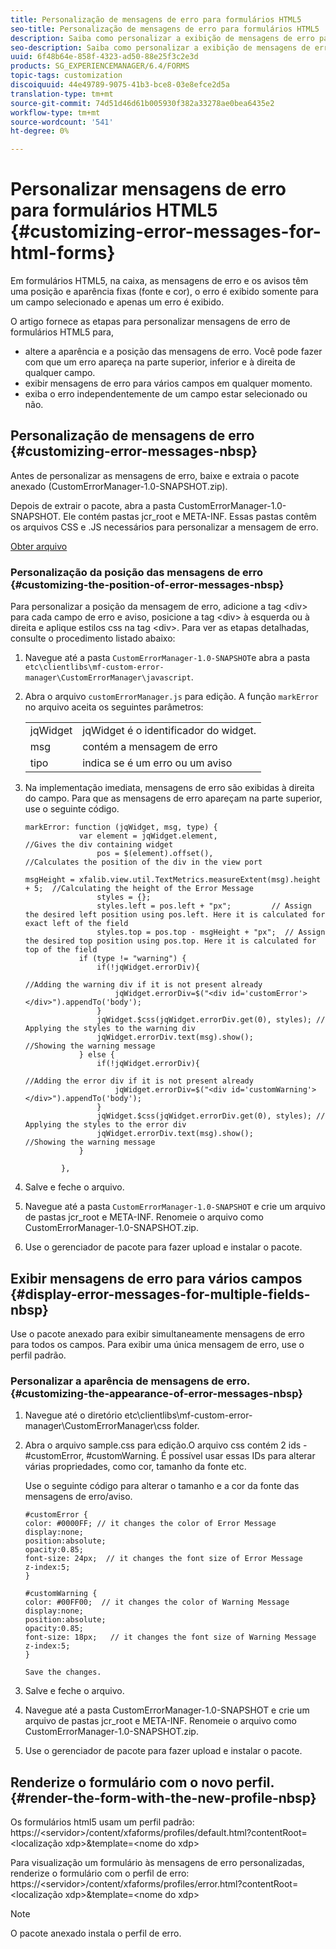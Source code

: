 ```yaml
---
title: Personalização de mensagens de erro para formulários HTML5
seo-title: Personalização de mensagens de erro para formulários HTML5
description: Saiba como personalizar a exibição de mensagens de erro para formulários HTML5, incluindo como alterar sua posição e aparência.
seo-description: Saiba como personalizar a exibição de mensagens de erro para formulários HTML5, incluindo como alterar sua posição e aparência.
uuid: 6f48b64e-858f-4323-ad50-88e25f3c2e3d
products: SG_EXPERIENCEMANAGER/6.4/FORMS
topic-tags: customization
discoiquuid: 44e49789-9075-41b3-bce8-03e8efce2d5a
translation-type: tm+mt
source-git-commit: 74d51d46d61b005930f382a33278ae0bea6435e2
workflow-type: tm+mt
source-wordcount: '541'
ht-degree: 0%

---
```



# Personalizar mensagens de erro para formulários HTML5 {#customizing-error-messages-for-html-forms}

Em formulários HTML5, na caixa, as mensagens de erro e os avisos têm uma posição e aparência fixas (fonte e cor), o erro é exibido somente para um campo selecionado e apenas um erro é exibido.

O artigo fornece as etapas para personalizar mensagens de erro de formulários HTML5 para,

* altere a aparência e a posição das mensagens de erro. Você pode fazer com que um erro apareça na parte superior, inferior e à direita de qualquer campo.
* exibir mensagens de erro para vários campos em qualquer momento.
* exiba o erro independentemente de um campo estar selecionado ou não.

## Personalização de mensagens de erro  {#customizing-error-messages-nbsp}

Antes de personalizar as mensagens de erro, baixe e extraia o pacote anexado (CustomErrorManager-1.0-SNAPSHOT.zip).

Depois de extrair o pacote, abra a pasta CustomErrorManager-1.0-SNAPSHOT. Ele contém pastas jcr_root e META-INF. Essas pastas contêm os arquivos CSS e .JS necessários para personalizar a mensagem de erro.

[Obter arquivo](assets/customerrormanager-1.0-snapshot.zip)

### Personalização da posição das mensagens de erro  {#customizing-the-position-of-error-messages-nbsp}

Para personalizar a posição da mensagem de erro, adicione a tag &lt;div> para cada campo de erro e aviso, posicione a tag &lt;div> à esquerda ou à direita e aplique estilos css na tag &lt;div>. Para ver as etapas detalhadas, consulte o procedimento listado abaixo:

1. Navegue até a pasta `CustomErrorManager-1.0-SNAPSHOT`e abra a pasta `etc\clientlibs\mf-custom-error-manager\CustomErrorManager\javascript`.
1. Abra o arquivo `customErrorManager.js` para edição. A função `markError` no arquivo aceita os seguintes parâmetros:

   |  |  |
   |---|---|
   | jqWidget | jqWidget é o identificador do widget. |
   | msg | contém a mensagem de erro |
   | tipo | indica se é um erro ou um aviso |

1. Na implementação imediata, mensagens de erro são exibidas à direita do campo. Para que as mensagens de erro apareçam na parte superior, use o seguinte código.

   ```
   markError: function (jqWidget, msg, type) {
               var element = jqWidget.element,                                //Gives the div containing widget
                   pos = $(element).offset(),                          //Calculates the position of the div in the view port
                                                                   msgHeight = xfalib.view.util.TextMetrics.measureExtent(msg).height + 5;  //Calculating the height of the Error Message
                   styles = {};
                   styles.left = pos.left + "px";         // Assign the desired left position using pos.left. Here it is calculated for exact left of the field 
                   styles.top = pos.top - msgHeight + "px";  // Assign the desired top position using pos.top. Here it is calculated for top of the field 
               if (type != "warning") {
                   if(!jqWidget.errorDiv){
                                                                                   //Adding the warning div if it is not present already
                       jqWidget.errorDiv=$("<div id='customError'></div>").appendTo('body');
                   }
                   jqWidget.$css(jqWidget.errorDiv.get(0), styles); // Applying the styles to the warning div
                   jqWidget.errorDiv.text(msg).show();                     //Showing the warning message
               } else {
                   if(!jqWidget.errorDiv){
                                                                                   //Adding the error div if it is not present already
                       jqWidget.errorDiv=$("<div id='customWarning'></div>").appendTo('body');
                   }
                   jqWidget.$css(jqWidget.errorDiv.get(0), styles); // Applying the styles to the error div
                   jqWidget.errorDiv.text(msg).show();                     //Showing the warning message
               }
   
           },
   ```

1. Salve e feche o arquivo.
1. Navegue até a pasta `CustomErrorManager-1.0-SNAPSHOT` e crie um arquivo de pastas jcr_root e META-INF. Renomeie o arquivo como CustomErrorManager-1.0-SNAPSHOT.zip.
1. Use o gerenciador de pacote para fazer upload e instalar o pacote.

## Exibir mensagens de erro para vários campos  {#display-error-messages-for-multiple-fields-nbsp}

Use o pacote anexado para exibir simultaneamente mensagens de erro para todos os campos. Para exibir uma única mensagem de erro, use o perfil padrão.

### Personalizar a aparência de mensagens de erro.  {#customizing-the-appearance-of-error-messages-nbsp}

1. Navegue até o diretório etc\clientlibs\mf-custom-error-manager\CustomErrorManager\css folder.

1. Abra o arquivo sample.css para edição.O arquivo css contém 2 ids - #customError, #customWarning. É possível usar essas IDs para alterar várias propriedades, como cor, tamanho da fonte etc.

   Use o seguinte código para alterar o tamanho e a cor da fonte das mensagens de erro/aviso.

   ```
   #customError {
   color: #0000FF; // it changes the color of Error Message
   display:none;
   position:absolute;
   opacity:0.85;
   font-size: 24px;  // it changes the font size of Error Message
   z-index:5;
   }
   
   #customWarning {
   color: #00FF00;  // it changes the color of Warning Message
   display:none;
   position:absolute;
   opacity:0.85;
   font-size: 18px;   // it changes the font size of Warning Message
   z-index:5;
   }
   
   Save the changes.
   ```

1. Salve e feche o arquivo.
1. Navegue até a pasta CustomErrorManager-1.0-SNAPSHOT e crie um arquivo de pastas jcr_root e META-INF. Renomeie o arquivo como CustomErrorManager-1.0-SNAPSHOT.zip.
1. Use o gerenciador de pacote para fazer upload e instalar o pacote.

## Renderize o formulário com o novo perfil.  {#render-the-form-with-the-new-profile-nbsp}

Os formulários html5 usam um perfil padrão: https://&lt;servidor>/content/xfaforms/profiles/default.html?contentRoot=&lt;localização xdp>&amp;template=&lt;nome do xdp>

Para visualização um formulário às mensagens de erro personalizadas, renderize o formulário com o perfil de erro: https://&lt;servidor>/content/xfaforms/profiles/error.html?contentRoot=&lt;localização xdp>&amp;template=&lt;nome do xdp>

>[!NOTE]
>
>O pacote anexado instala o perfil de erro.

